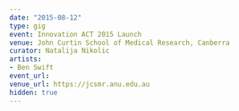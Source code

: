 ```yaml
---
date: "2015-08-12"
type: gig
event: Innovation ACT 2015 Launch
venue: John Curtin School of Medical Research, Canberra
curator: Natalija Nikolic
artists:
- Ben Swift
event_url: 
venue_url: https://jcsmr.anu.edu.au
hidden: true
---
```

